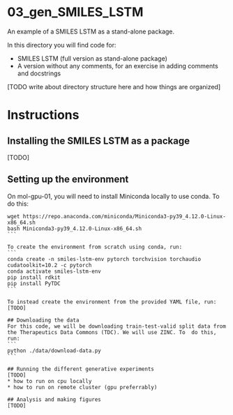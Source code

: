 # 03_gen_SMILES_LSTM
An example of a SMILES LSTM as a stand-alone package.

In this directory you will find code for:
* SMILES LSTM (full version as stand-alone package)
* A version without any comments, for an exercise in adding comments and docstrings

[TODO write about directory structure here and how things are organized]

# Instructions
## Installing the SMILES LSTM as a package
[TODO]

## Setting up the environment
On mol-gpu-01, you will need to install Miniconda locally to use conda. To do this:
````
wget https://repo.anaconda.com/miniconda/Miniconda3-py39_4.12.0-Linux-x86_64.sh
bash Miniconda3-py39_4.12.0-Linux-x86_64.sh 
```

To create the environment from scratch using conda, run:
```
conda create -n smiles-lstm-env pytorch torchvision torchaudio cudatoolkit=10.2 -c pytorch
conda activate smiles-lstm-env
pip install rdkit
pip install PyTDC
```

To instead create the environment from the provided YAML file, run:
[TODO]

## Downloading the data
For this code, we will be downloading train-test-valid split data from the Therapeutics Data Commons (TDC). We will use ZINC. To  do this, run:
```
python ./data/download-data.py
```

## Running the different generative experiments 
[TODO]
* how to run on cpu locally
* how to run on remote cluster (gpu preferrably)

## Analysis and making figures
[TODO]

